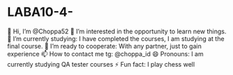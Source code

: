 # LABA10-4-

👋 Hi, I’m @Choppa52
👀 I’m interested in the opportunity to learn new things.
🌱 I’m currently studying: I have completed the courses, I am studying at the final course.
💞️ I’m ready to cooperate: With any partner, just to gain experience
📫 How to contact me tg: @choppa_id
😄 Pronouns: I am currently studying QA tester courses
⚡ Fun fact: I play chess well
